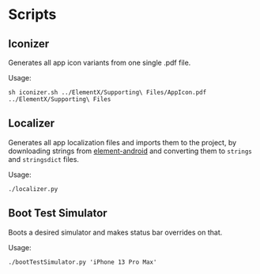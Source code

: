 # Scripts

## Iconizer
Generates all app icon variants from one single .pdf file.

Usage:
```
sh iconizer.sh ../ElementX/Supporting\ Files/AppIcon.pdf ../ElementX/Supporting\ Files
```

## Localizer
Generates all app localization files and imports them to the project, by downloading strings from [element-android](https://github.com/vector-im/element-android/tree/develop/vector/src/main/res) and converting them to `strings` and `stringsdict` files.

Usage:
```
./localizer.py
```

## Boot Test Simulator
Boots a desired simulator and makes status bar overrides on that.

Usage:
```
./bootTestSimulator.py 'iPhone 13 Pro Max'
```
